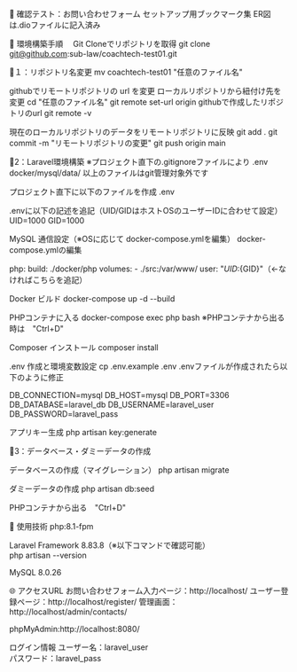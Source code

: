 🌿 確認テスト：お問い合わせフォーム
セットアップ用ブックマーク集
ER図は.dioファイルに記入済み

🚀 環境構築手順　
Git Cloneでリポジトリを取得
git clone git@github.com:sub-law/coachtech-test01.git

🚀１：リポジトリ名変更
mv coachtech-test01 "任意のファイル名"

githubでリモートリポジトリの url を変更
ローカルリポジトリから紐付け先を変更
cd "任意のファイル名"
git remote set-url origin githubで作成したリポジトリのurl
git remote -v

現在のローカルリポジトリのデータをリモートリポジトリに反映
git add .
git commit -m "リモートリポジトリの変更"
git push origin main

🚀2：Laravel環境構築
※プロジェクト直下の.gitignoreファイルにより
.env
docker/mysql/data/
以上のファイルはgit管理対象外です

プロジェクト直下に以下のファイルを作成
.env

.envに以下の記述を追記（UID/GIDはホストOSのユーザーIDに合わせて設定）
UID=1000
GID=1000

MySQL 通信設定（※OSに応じて docker-compose.ymlを編集）
docker-compose.ymlの編集

php:
    build: ./docker/php
    volumes:
      - ./src:/var/www/
    user: "${UID}:${GID}"（←なければこちらを追記）

Docker ビルド
docker-compose up -d --build

PHPコンテナに入る
docker-compose exec php bash
※PHPコンテナから出る時は　"Ctrl+D"

Composer インストール
composer install

.env 作成と環境変数設定
cp .env.example .env
.envファイルが作成されたら以下のように修正

DB_CONNECTION=mysql
DB_HOST=mysql
DB_PORT=3306
DB_DATABASE=laravel_db
DB_USERNAME=laravel_user
DB_PASSWORD=laravel_pass

アプリキー生成
php artisan key:generate

🚀3：データベース・ダミーデータの作成

データベースの作成（マイグレーション）
php artisan migrate

ダミーデータの作成
php artisan db:seed

PHPコンテナから出る　"Ctrl+D"

🧪 使用技術
php:8.1-fpm

Laravel Framework 8.83.8（※以下コマンドで確認可能）  
php artisan --version

MySQL 8.0.26

🌐 アクセスURL
お問い合わせフォーム入力ページ：http://localhost/
ユーザー登録ページ：http://localhost/register/
管理画面：http://localhost/admin/contacts/

phpMyAdmin:http://localhost:8080/

ログイン情報 
ユーザー名：laravel_user  
パスワード：laravel_pass